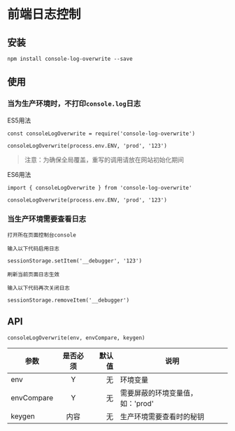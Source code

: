 # 前端日志控制
## 安装
```
npm install console-log-overwrite --save
```


## 使用



### 当为生产环境时，不打印`console.log`日志

ES5用法
```
const consoleLogOverwrite = require('console-log-overwrite')

consoleLogOverwrite(process.env.ENV, 'prod', '123')
```
> 注意：为确保全局覆盖，重写的调用请放在网站初始化期间

ES6用法
```
import { consoleLogOverwrite } from 'console-log-overwrite'

consoleLogOverwrite(process.env.ENV, 'prod', '123')

```



### 当生产环境需要查看日志

`打开所在页面控制台console`

`输入以下代码启用日志`

```
sessionStorage.setItem('__debugger', '123')
```

`刷新当前页面日志生效`

`输入以下代码再次关闭日志`

```
sessionStorage.removeItem('__debugger')
```

## API

`consoleLogOverwrite(env, envCompare, keygen)`


参数|是否必须|默认值|说明
---|:--:|---:|---
env|Y|无|环境变量
envCompare|Y|无|需要屏蔽的环境变量值，如：'prod'
keygen|内容|无|生产环境需要查看时的秘钥
